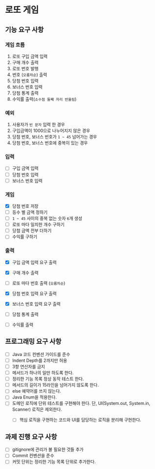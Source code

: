 # 로또 게임

## 기능 요구 사항

### 게임 흐름
1. 로또 구입 금액 입력
2. 구매 개수 출력
3. 로또 번호 발행
4. 번호 (`오름차순`) 출력
5. 당첨 번호 입력
6. 보너스 번호 입력
7. 당첨 통계 출력
8. 수익률 출력(`소수점 둘째 자리 반올림`)

### 예외
1. 사용자가 `빈 문자` 입력 한 경우
2. 구입금액이 1000으로 나누어지지 않은 경우
3. 당첨 번호, 보너스 번호가 `1 ~ 45` 넘어가는 경우
4. 당첨 번호, 보너스 번호에 중복이 있는 경우

### 입력
- [ ] 구입 금액 입력 
- [ ] 당첨 번호 입력 
- [ ] 보너스 번호 입력

### 게임
- [x] 당첨 번호 저장
- [ ] 등수 별 금액 정하기
- [ ] `1 ~ 45` 사이의 중복 없는 숫자 `6`개 생성
- [ ] 로또 마다 일치한 개수 구하기
- [ ] 당첨 금액 전부 더하기
- [ ] 수익률 구하기

### 출력
- [x] 구입 금액 입력 요구 출력
- [x] 구매 개수 출력 
- [ ] 로또 마다 번호 출력 (`오름차순`)
- [x] 당첨 번호 입력 요구 출력
- [x] 보너스 번호 입력 요구 출력
- [ ] 당첨 통계 출력
- [ ] 수익률 출력


## 프로그래밍 요구 사항

- [ ] Java 코드 컨벤션 가이드를 준수
- [ ] Indent Depth를 2까지만 허용
- [ ] 3항 연산자를 금지
- [ ] 메서드가 하나의 일만 하도록 한다.
- [ ] 정리한 기능 목록 정상 동작 테스트 한다.
- [ ] 메서드의 길이가 15라인을 넘어가지 않도록 한다.
- [ ] else 예약어를 쓰지 않는다.
- [ ] Java Enum을 적용한다.
- [ ] 도메인 로직에 단위 테스트를 구현해야 한다. 단, UI(System.out, System.in, Scanner) 로직은 제외한다.
  - [ ] 핵심 로직을 구현하는 코드와 UI를 담당하는 로직을 분리해 구현한다.


## 과제 진행 요구 사항

- [ ] gitignore에 관리가 불 필요한 것들 추가
- [ ] Commit 컨벤션을 준수
- [ ] 커밋 단위는 정리한 기능 목록 단위로 추가한다.